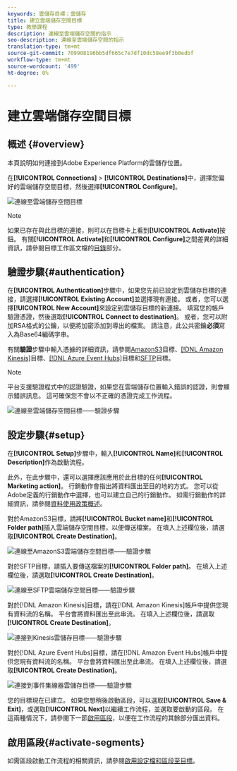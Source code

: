 ```yaml
---
keywords: 雲儲存目標；雲儲存
title: 建立雲端儲存空間目標
type: 教學課程
description: 連線至雲端儲存空間的指示
seo-description: 連線至雲端儲存空間的指示
translation-type: tm+mt
source-git-commit: 709908196bb5df665c7e7df10dc58ee9f3b0edbf
workflow-type: tm+mt
source-wordcount: '499'
ht-degree: 0%

---
```



# 建立雲端儲存空間目標

## 概述 {#overview}

本頁說明如何連接到Adobe Experience Platform的雲儲存位置。

在&#x200B;**[!UICONTROL Connections]** > **[!UICONTROL Destinations]**&#x200B;中，選擇您偏好的雲端儲存空間目標，然後選擇&#x200B;**[!UICONTROL Configure]**。

![連線至雲端儲存空間目標](../../assets/catalog/cloud-storage/workflow/connect.png)

>[!NOTE]
>
>如果已存在與此目標的連接，則可以在目標卡上看到&#x200B;**[!UICONTROL Activate]**&#x200B;按鈕。 有關&#x200B;**[!UICONTROL Activate]**&#x200B;和&#x200B;**[!UICONTROL Configure]**&#x200B;之間差異的詳細資訊，請參閱目標工作區文檔的[目錄](../../ui/destinations-workspace.md#catalog)部分。

## 驗證步驟{#authentication}

在&#x200B;**[!UICONTROL Authentication]**&#x200B;步驟中，如果您先前已設定到雲儲存目標的連接，請選擇&#x200B;**[!UICONTROL Existing Account]**&#x200B;並選擇現有連接。 或者，您可以選擇&#x200B;**[!UICONTROL New Account]**&#x200B;來設定到雲儲存目標的新連接。 填寫您的帳戶驗證憑證，然後選取&#x200B;**[!UICONTROL Connect to destination]**。 或者，您可以附加RSA格式的公鑰，以便將加密添加到導出的檔案。 請注意，此公共密鑰&#x200B;**必須**&#x200B;寫入為Base64編碼字串。

有關&#x200B;**驗證**&#x200B;步驟中輸入憑據的詳細資訊，請參閱[AmazonS3](./amazon-s3.md)目標、[[!DNL Amazon Kinesis]](./amazon-kinesis.md)目標、[[!DNL Azure Event Hubs]](./azure-event-hubs.md)目標和[SFTP](./sftp.md)目標。

>[!NOTE]
>
>平台支援驗證程式中的認證驗證，如果您在雲端儲存位置輸入錯誤的認證，則會顯示錯誤訊息。 這可確保您不會以不正確的憑證完成工作流程。

![連線至雲端儲存空間目標——驗證步驟](../../assets/catalog/cloud-storage/workflow/destination-account.png)

## 設定步驟{#setup}

在&#x200B;**[!UICONTROL Setup]**&#x200B;步驟中，輸入&#x200B;**[!UICONTROL Name]**&#x200B;和&#x200B;**[!UICONTROL Description]**&#x200B;作為啟動流程。

此外，在此步驟中，還可以選擇應該應用於此目標的任何&#x200B;**[!UICONTROL Marketing action]**。 行銷動作會指出將資料匯出至目的地的方式。 您可以從Adobe定義的行銷動作中選擇，也可以建立自己的行銷動作。 如需行銷動作的詳細資訊，請參閱[資料使用政策概述](../../../data-governance/policies/overview.md)。

對於AmazonS3目標，請將&#x200B;**[!UICONTROL Bucket name]**&#x200B;和&#x200B;**[!UICONTROL Folder path]**&#x200B;插入雲端儲存空間目標，以便傳送檔案。 在填入上述欄位後，請選取&#x200B;**[!UICONTROL Create Destination]**。

![連線至AmazonS3雲端儲存空間目標——驗證步驟](../../assets/catalog/cloud-storage/workflow/amazon-s3-setup.png)

對於SFTP目標，請插入要傳送檔案的&#x200B;**[!UICONTROL Folder path]**。 在填入上述欄位後，請選取&#x200B;**[!UICONTROL Create Destination]**。

![連線至SFTP雲端儲存空間目標——驗證步驟](../../assets/catalog/cloud-storage/workflow/sftp-setup.png)

對於[!DNL Amazon Kinesis]目標，請在[!DNL Amazon Kinesis]帳戶中提供您現有資料流的名稱。 平台會將資料匯出至此串流。 在填入上述欄位後，請選取&#x200B;**[!UICONTROL Create Destination]**。

![連接到Kinesis雲儲存目標——驗證步驟](../../assets/catalog/cloud-storage/workflow/kinesis-setup.png)

對於[!DNL Azure Event Hubs]目標，請在[!DNL Amazon Event Hubs]帳戶中提供您現有資料流的名稱。 平台會將資料匯出至此串流。 在填入上述欄位後，請選取&#x200B;**[!UICONTROL Create Destination]**。

![連接到事件集線器雲儲存目標——驗證步驟](../../assets/catalog/cloud-storage/workflow/event-hubs-setup.png)

您的目標現在已建立。 如果您想稍後啟動區段，可以選取&#x200B;**[!UICONTROL Save & Exit]**，或選取&#x200B;**[!UICONTROL Next]**&#x200B;以繼續工作流程，並選取要啟動的區段。 在這兩種情況下，請參閱下一節[啟用區段](#activate-segments)，以便在工作流程的其餘部分匯出資料。

## 啟用區段{#activate-segments}

如需區段啟動工作流程的相關資訊，請參閱[啟用設定檔和區段至目標](../../ui/activate-destinations.md)。
